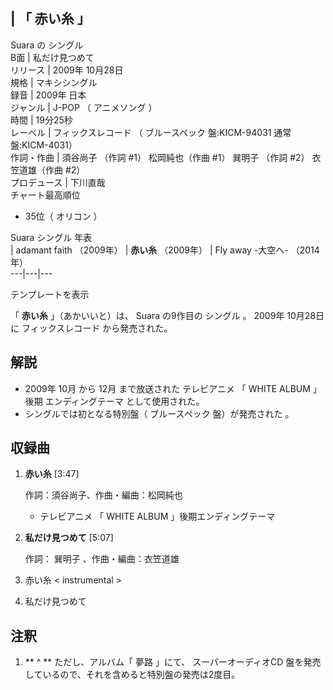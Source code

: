 |  「  赤い糸  」  
---  
Suara  の  シングル  
B面  |  私だけ見つめて   
リリース  |  2009年  10月28日   
規格  |  マキシシングル   
録音  |  2009年  日本   
ジャンル  |  J-POP  （  アニメソング  ）   
時間  |  19分25秒   
レーベル  |  フィックスレコード  （  ブルースペック  盤:KICM-94031  通常盤:KICM-4031）   
作詞・作曲  |  須谷尚子  （作詞 #1）  松岡純也（作曲 #1）  巽明子  （作詞 #2）  衣笠道雄（作曲 #2）   
プロデュース  |  下川直哉   
チャート最高順位  
  
  * 35位（  オリコン  ） 

  
Suara  シングル 年表  
|  adamant faith  （2009年）  |  **赤い糸** （2009年）  |  Fly away -大空へ-  （2014年）   
---|---|---  
  
テンプレートを表示  
  
「 **赤い糸** 」（あかいいと）は、  Suara  の9作目の  シングル  。  2009年  10月28日  に  フィックスレコード
から発売された。

##  解説  

  * 2009年  10月  から  12月  まで放送された  テレビアニメ  「  WHITE ALBUM  」後期  エンディングテーマ  として使用された。 
  * シングルでは初となる特別盤（  ブルースペック  盤）が発売された    。 

##  収録曲  

  1. **赤い糸** [3:47] 

     作詞：須谷尚子、作曲・編曲：松岡純也 
     * テレビアニメ  「  WHITE ALBUM  」後期エンディングテーマ 
  2. **私だけ見つめて** [5:07] 

     作詞：  巽明子  、作曲・編曲：衣笠道雄 
  3. 赤い糸 < instrumental  >
  4. 私だけ見つめて <Instrumental>

##  注釈  

  1. ** ^  ** ただし、アルバム「  夢路  」にて、  スーパーオーディオCD  盤を発売しているので、それを含めると特別盤の発売は2度目。 

